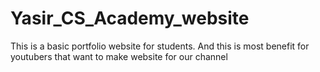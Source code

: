 # Yasir_CS_Academy_website
This is a basic portfolio website for students. And this is most benefit for youtubers that want to make website for our channel
